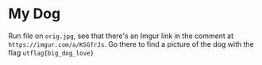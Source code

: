 # My Dog

Run file on `orig.jpg`, see that there's an Imgur link in the comment at `https://imgur.com/a/KSGfrJs`. Go there to find a picture of the dog with the flag `utflag{big_dog_love}`
